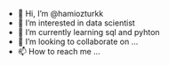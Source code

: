 - 👋 Hi, I’m @hamiozturkk
- 👀 I’m interested in data scientist
- 🌱 I’m currently learning sql and pyhton 
- 💞️ I’m looking to collaborate on ...
- 📫 How to reach me ...

<!---
hamiozturkk/hamiozturkk is a ✨ special ✨ repository because its `README.md` (this file) appears on your GitHub profile.
You can click the Preview link to take a look at your changes.
--->

